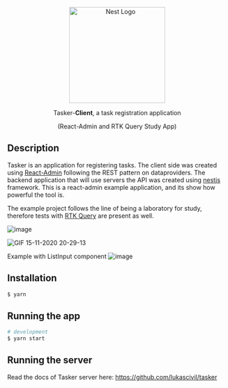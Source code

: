 <p align="center">
  <a href="http://nestjs.com/" target="blank"><img src="https://marmelab.com/react-admin/assets/logo_white.png" width="220" alt="Nest Logo" /></a>
</p>

<p align="center">Tasker-<strong>Client</strong>, a task registration application</p>
<p align="center">(React-Admin and RTK Query Study App)</p>

## Description

Tasker is an application for registering tasks. The client side was created using [React-Admin](https://marmelab.com/react-admin/Readme.html) following the REST pattern on dataproviders. The backend application that will use servers the API was created using [nestjs](https://docs.nestjs.com/) framework. This is a react-admin example application, and its show how powerful the tool is.

The example project follows the line of being a laboratory for study, therefore tests with [RTK Query](https://redux-toolkit.js.org/rtk-query/overview) are present as well.

![image](https://user-images.githubusercontent.com/7409802/123529179-4e44d500-d6c4-11eb-811b-f2b1406cb58b.png)

![GIF 15-11-2020 20-29-13](https://user-images.githubusercontent.com/7409802/99199957-5aa59e80-2781-11eb-9bd6-09e14f9c0981.gif)

Example with ListInput component
![image](https://user-images.githubusercontent.com/7409802/113529471-e6399380-9599-11eb-8664-03c420408860.png)

## Installation

```bash
$ yarn
```

## Running the app

```bash
# development
$ yarn start
```

## Running the server

Read the docs of Tasker server here: https://github.com/lukascivil/tasker
